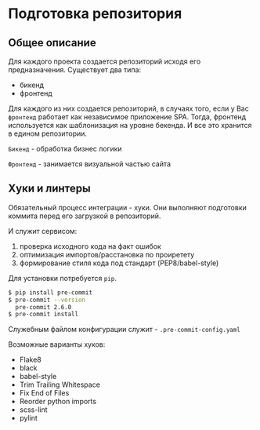 # Подготовка репозитория

## Общее описание

Для каждого проекта создается репозиторий исходя его предназначения. Существует два типа:
* бикенд
* фронтенд

Для каждого из них создается репозиторий, в случаях того, если у Вас `фронтенд` 
работает как независимое приложение SPA. Тогда, фронтенд используется как 
шаблонизация на уровне бекенда. И все это хранится в едином репозитории.

`Бикенд` - обработка бизнес логики

`Фронтенд` - занимается визуальной частью сайта

## Хуки и линтеры

Обязательный процесс интеграции - хуки. Они выполняют подготовки коммита перед его загрузкой в репозиторий.

И служит сервисом:
 
1. проверка исходного кода на факт ошибок
2. оптимизация импортов/расстановка по проиретету
3. формирование стиля кода под стандарт (PEP8/babel-style)

Для установки потребуется `pip`.
```bash
$ pip install pre-commit
$ pre-commit --version
  pre-commit 2.6.0
$ pre-commit install
``` 

Служебным файлом конфигурации служит - `.pre-commit-config.yaml`

Возможные варианты хуков:
* Flake8
* black
* babel-style
* Trim Trailing Whitespace
* Fix End of Files
* Reorder python imports
* scss-lint
* pylint

